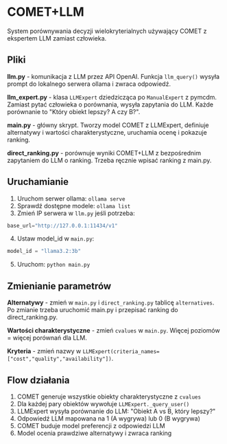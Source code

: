 # COMET+LLM

System porównywania decyzji wielokryterialnych używający COMET z ekspertem LLM zamiast człowieka.

## Pliki

**llm.py** - komunikacja z LLM przez API OpenAI. Funkcja `llm_query()` wysyła prompt do lokalnego serwera ollama i zwraca odpowiedź.

**llm_expert.py** - klasa `LLMExpert` dziedzicząca po `ManualExpert` z pymcdm. Zamiast pytać człowieka o porównania, wysyła zapytania do LLM. Każde porównanie to "Który obiekt lepszy? A czy B?".

**main.py** - główny skrypt. Tworzy model COMET z LLMExpert, definiuje alternatywy i wartości charakterystyczne, uruchamia ocenę i pokazuje ranking.

**direct_ranking.py** - porównuje wyniki COMET+LLM z bezpośrednim zapytaniem do LLM o ranking. Trzeba ręcznie wpisać ranking z main.py.

## Uruchamianie

1. Uruchom serwer ollama: `ollama serve`
2. Sprawdź dostępne modele: `ollama list` 
3. Zmień IP serwera w `llm.py` jeśli potrzeba:
```python
base_url="http://127.0.0.1:11434/v1"
```
4. Ustaw model_id w `main.py`:
```python
model_id = "llama3.2:3b"
```
5. Uruchom: `python main.py`

## Zmienianie parametrów

**Alternatywy** - zmień w `main.py` i `direct_ranking.py` tablicę `alternatives`. Po zmianie trzeba uruchomić main.py i przepisać ranking do direct_ranking.py.

**Wartości charakterystyczne** - zmień `cvalues` w `main.py`. Więcej poziomów = więcej porównań dla LLM.

**Kryteria** - zmień nazwy w `LLMExpert(criteria_names=["cost","quality","availability"])`.

## Flow działania

1. COMET generuje wszystkie obiekty charakterystyczne z `cvalues`
2. Dla każdej pary obiektów wywołuje `LLMExpert._query_user()`  
3. LLMExpert wysyła porównanie do LLM: "Obiekt A vs B, który lepszy?"
4. Odpowiedź LLM mapowana na 1 (A wygrywa) lub 0 (B wygrywa)
5. COMET buduje model preferencji z odpowiedzi LLM
6. Model ocenia prawdziwe alternatywy i zwraca ranking
